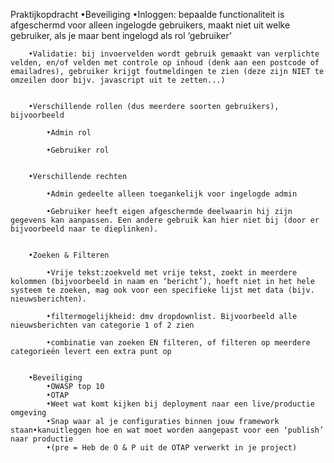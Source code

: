 Praktijkopdracht
    •Beveiliging
        •Inloggen: bepaalde functionaliteit is afgeschermd voor alleen ingelogde gebruikers, maakt niet uit welke gebruiker, als je maar                     bent ingelogd als rol ‘gebruiker’
        
        •Validatie: bij invoervelden wordt gebruik gemaakt van verplichte velden, en/of velden met controle op inhoud (denk aan een postcode of emailadres), gebruiker krijgt foutmeldingen te zien (deze zijn NIET te omzeilen door bijv. javascript uit te zetten...)
        
        
        •Verschillende rollen (dus meerdere soorten gebruikers), bijvoorbeeld
            
            •Admin rol
            
            •Gebruiker rol
        
        
        •Verschillende rechten
            
            •Admin gedeelte alleen toegankelijk voor ingelogde admin
            
            •Gebruiker heeft eigen afgeschermde deelwaarin hij zijn gegevens kan aanpassen. Een andere gebruik kan hier niet bij (door er bijvoorbeeld naar te dieplinken).
        
        
        •Zoeken & Filteren
            
            •Vrije tekst:zoekveld met vrije tekst, zoekt in meerdere kolommen (bijvoorbeeld in naam en ‘bericht’), hoeft niet in het hele systeem te zoeken, mag ook voor een specifieke lijst met data (bijv. nieuwsberichten).
            
            •filtermogelijkheid: dmv dropdownlist. Bijvoorbeeld alle nieuwsberichten van categorie 1 of 2 zien
            
            •combinatie van zoeken EN filteren, of filteren op meerdere categorieën levert een extra punt op
            
            
        •Beveiliging
            •OWASP top 10
            •OTAP
            •Weet wat komt kijken bij deployment naar een live/productie omgeving
            •Snap waar al je configuraties binnen jouw framework staan•kanuitleggen hoe en wat moet worden aangepast voor een ‘publish’ naar productie
            •(pre = Heb de O & P uit de OTAP verwerkt in je project)
